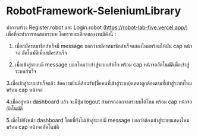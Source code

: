 # RobotFramework-SeleniumLibrary
ทำการสร้าง Register.robot และ Login.robot (https://robot-lab-five.vercel.app/)
เพื่อที่จะทำการทดสอบระบบ
โดยรายละเอียดของงานมีดังนี้ :
  1. เมื่อสมัครสมาชิกสำเร็จมี message บอกว่าสมัครสมาชิกสำเร็จแสดงไหมพร้อมให้มัน cap หน้าจอ อัตโนมัติเมื่อสมัครสำเร็จ
  
  2. เมื่อเข้าสู่ระบบมี message บอกไหมว่าเข้าสู่ระบบสำเร็จ พร้อม cap หน้าจออัตโนมัติเมื่อเข้าสู่ระบบสำเร็จ

  3.เมื่อเข้าสู่ระบบสำเร็จแล้ว ข้อความยินดีต้อนรับ(ชื่อคนที่เข้าสู่ระบบ)แสดงถูกต้องตามที่เข้าสู่ระบบไหม พร้อม cap หน้าจอ

  4.เมื่ออยู่หน้า dashboard แล้ว จะมีปุ่ม logout สามารถออกจากระบบได้ไหม พร้อม cap หน้าจออัตโนมัติ

  5.เมื่อไปยังหน้า dashboard โดยที่ยังไม่เข้าสู่ระบบมี message บอกว่าต้องเข้าสู่ระบบแสดงไหม พร้อม cap หน้าจออัตโนมัติ

